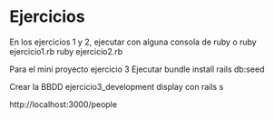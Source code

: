 # Ejercicios

En los ejercicios 1 y 2, ejecutar con alguna consola de ruby o 
ruby ejercicio1.rb
ruby ejercicio2.rb

Para el mini proyecto ejercicio 3
Ejecutar
bundle install
rails db:seed

Crear la BBDD ejercicio3_development
display con rails s

http://localhost:3000/people
